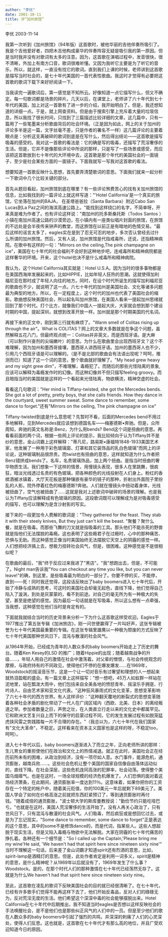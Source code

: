 ```yaml
---
author: "李优"
date: 2001-10-11
title: 评“加州旅馆”
---
```


李优  2003-11-14





我第一次听到《加州旅馆》（94年版）这首歌时，被他华丽的吉他伴奏所吸引了。我是个吉他爱好者，四把木吉他构成豪华的伴奏阵容无疑是吸引我的第一原因。但是当时我并没有对歌词有太多的注意。因为，这首歌在演唱过程中，发音很快，很不清晰，外加上有南方口音，歌词很难听懂。又因为我听它主要是为了听它的音乐，所以，就这样，一直没有找它的歌词。直到我们上课的时候，老师讲到这首歌是描写当时社会的，是七十年代美国的一首代表性歌曲。我这时才觉得有必要把这首歌的歌词下载下来好好阅读一下。

当我读完一遍歌词后，第一感觉是不知所云。好像知道一点它描写什么，但又不确定。每一句歌词都是场景的碎片。几天以后，在课堂上，老师讲了六十年代到七十年代的美国，加上对这一首歌有了进一步的介绍，我开始明白了。但是，我还想知道的详细一点。于是，就上网查资料。但是由于搜索引擎上充斥着大量的垃圾信息，所以我找了很长时间，只找到了三篇描述比较详细的文章，这几篇中，只有一篇用了一些笔墨来分析歌曲背后的社会环境。（正是因为如此，网上的关于加州的评论多半是这一篇，文字丝毫不差，只是作者的署名不一样）这几篇评论的主要着眼点是：分析这支离破碎的歌词到底是在写什么，然后得出结论——这首歌是描写吸毒的感受的。我对这一首歌的看法是：它的确是写的吸毒，还描写了荒淫奢侈的生活。但是，它并不是像那些评论中所说的那样，只是写了一些场景或感受，而应该把这首歌放到七十年代的大环境中去，这首歌是那个年代的美国社会的一面镜子，至少是社会某些方面的一面镜子。下面我就写一写我对这首歌的看法。

想要知道一首歌反映什么思想，首先要弄清楚歌词的意思。下面我们就来一起分析一下歌词中几个比较关键的部分。

首先从题目看起，加州旅馆到底在哪里？有一些评论煞费苦心的找有关加州旅馆的信息，比如我找到的一篇评论上就这样写道："'Hotel California'是一个真实的旅馆，它坐落在加州的BAJA， 在圣塔爸爸拉（Santa Barbara）附近Cabo San Lucas到La Paz之间的海滨高速公路上。"能找到这样绕口的名字，不简单呀，开来真是难为作者了。也有评论这样说："南加州的托多斯桑托斯（Todos Santos ）小镇在南加州高速公路的沙漠旁边，在小镇内有一座类似唱片封面的旅馆，在旅馆的不远处是会半夜传来钟声的教堂，而这旅馆在以前正是有暗地的色情交易。"最后这样的谣言太多了，eagles实在是到了忍无可忍的地步，多次否认曾经去过什么所谓的加州旅馆。然后，又有人说，加州旅馆是代指戒毒所，还说，还指精神病院。在歌中有这样的一句："Mirrors on the ceiling,The pink champagne on ice"，美国在七十年代的社会福利不会好到这种地步吧，连戒毒所和精神病院都是这样奢华的环境。开来，这个hotel也决不是什么戒毒所和精神病院。

我认为，这个Hotel California其实就是：Hotel U.S.A。因为当时的很多事物都是在美国西海岸发展起来的，比如HIPPIE，比如年轻人狂热的思潮。这就使得加利福尼亚在那时成了年轻人向往的地方。同时，在设个时代所诞生的描写加利福尼亚的歌曲也不少，就说明了这一点。六七十年代的加州是美国社会、文化等诸多问题最为典型的地方。所以，在一定程度上，这个时代的加州也代表了美国社会的缩影。歌曲想反映美国社会，所以起名叫加州旅馆，在美国人看来一提起加州思绪就回到了那个时代。打个比方，就像我们中国人一提起大庆，大家就会想到那个建设时期的中国，提起深圳，就想到改革开放一样。加州就是那个时期美国的代名词。

再接下来的正文中，刚到第三行就有麻烦了。"Warm smell of Colitas rising up through the air"。What is COLITAS？网上的文章大多数就是在争这个问题，虽然解释五花八门，但最终观点统一：Colitas并非英文，而是西班牙语。是大麻（可以制作兴奋剂的尖端嫩叶）的意思。为什么在歌曲里会出现西班牙文？这个不难理解，因为加州和墨西哥接壤，墨西哥人讲西班牙语。加州的墨西哥人也不少，引用几个西班牙语是可以理解的。（是不是北部的歌曲会有法语出现呢？呵呵，推测而已）知道了这一个词的意思，整个歌曲就好理解了。"My head grew heavy and my sight grew dim"，不难理解，毒瘾犯了。而随后的那些光怪陆离的景象,应该可以解释为毒瘾发作时的幻像。而这种幻像并不但只描写feeling groovy。而且暗指当时的美国就是这样的一个看起来光怪陆离，物欲横流，精神空虚的社会。

看看这几句歌词："Her mind is Tiffany-twisted, she got the Mercedes bends. She got a lot of pretty, pretty boys, that she calls friends. How they dance in the courtyard, sweet summer sweat. Some dance to remember, some dance to forget."还有"Mirrors on the ceiling, The pink champagne on ice"

Tiffany-twisted到底是什么意思呢？先暂时不看，后面的Mercedes bend不用过多地解释，见到Mercedes就应该想到德国名车——梅塞德斯&#8226;奔驰。但是，众所周知，奔驰的英文名称是:Benz，为什么用bends? Bend这个词是扭曲的意思。再看看前面的两个词，根据一些网上评论的提示，我比较倾向于认为Tiffany并不是纱的意思，金山词霸上这样解释："蒂凡尼，路易斯&#8226;康福特1848-1933美国艺术家，他发展了一种用于彩色玻璃窗、灯罩和其它装饰品的乳白色玻璃"而网上的评论说，这种玻璃制品很昂贵。而twist也有扭曲的意思，这样就知道为什么作者把Benz错拼成bends了。名车，名贵玻璃饰品，加上两个扭曲。是指当时扭曲的奢华物质生活。我们想象一下这样的情景，用慢镜头表现，很多人在里跳舞，很疯狂，暗淡光线透过名贵的有色玻璃，把各种颜色的光线投射在人们身上。粉红的香槟酒被冰镇着，大厅天花板是那种镶嵌有豪华的镜子的那种，折射出外面院子里纷乱的人影。院外停着红色的梅塞德斯?奔驰。人们就在慢镜头中扭动着身体，光线被扭曲了，空气也被扭曲了……这就是我对上述歌词中破碎的场景的理解。也是我认为Tiffany应该解释成有色玻璃的原因。这段歌词既可以理解成为是对吸毒感受的描写，也可以理解为是含沙射影的写实。

接下来的一段更加令人费解的歌词是："They gathered for the feast. They stab it with their steely knives, But they just can't kill the beast. "聚餐？聚什么餐，就是在吸毒。而那些飞舞的刀叉就是指吸毒的工具。那头他们不能杀死的野兽就是指他们无法摆脱的毒瘾。这也表明了这些瘾君子在过瘾时，心中的那种痛苦、恐惧与无助。而这种感觉正像当时美国始终无法摆脱它天空上的阴霾的感觉一样。人们想把经济搞上去，想极力扭转社会风气，但是，很困难。这种感觉是不是很相似呢？

在歌曲的最后，"我"终于反应过来我进了"黑店"。"我"想跑出去，但是，不可能了。Night man告诉我"You can checkout any time you like, but you can never leave!"的确，到这里，是些吸毒最为明白的一部分了。你要不停的买，不能停，直到——死！同时我还觉得，这段话反映出了baby boomers进入七十年代后，开始了冷静与成熟的思考，可这时的美国社会却毫无起色，直线下降，他们觉得自己陷入了漩涡，到处是灰蒙蒙的，看不到前途。对自己的毫无所为有一种极大的失望，甚至是绝望的感觉。因为最后一句话就是在写吸毒，所以这么想有一点牵强，当我想，这种感觉在他们当时是肯定有的。

下面就我就结合当时的历史背景来分析一下为什么这首歌这样受欢迎。Eagles于1977推出了第五张专辑《加洲旅店》，刚一问世便赢得了一片叫好声，这张专辑被誉为七十年代美国最重要的专辑。在这张专辑里雄鹰以一种极为颓废的方式反映了七十年代美国那种世风日下，混沌与散漫的社会风气。

从1964年开始，已经成为青年的人数众多的baby boomers开始走上了历史的舞台。随着Ken Kesey的LSD 的推广；随着Hippie的出现；随着越南战争的升级……，年轻人用自己的激情在社会中激荡着。对父辈的憎恨，与社会传统观念的摩擦，与政府持有的不同政见，使得他们不停的在爆发爆发……在1969年，Woodstock的摇滚音乐节，这是一个让一切对音乐有过奢望和理想的人一想起来就热泪盈眶的盛会。有一篇文章上这样描写："想一想吧，45万人如蚁群一样站在泥地里，站在瓢泼大雨中，他们包括来自全美各地的愤怒青年、摇滚乐手拥趸、行吟诗人、自由艺术家和亚文化代表。"这种狂风暴雨式的文化变革，思想变革影响了六七十年代的西方世界。有人这样评价："这种翻天覆地的断裂式的思想变革随着各种社会矛盾的剧化带动了一代人在广阔区域内（西欧、北美、日本）的离经叛道之举。参加者数量之巨，声势之壮，在人类直立行走以来的文化史中都属罕见。它和欧洲文艺复兴自上而下的保守的启蒙过程不同，它的发生发展过程有如脱笼猛虎挟风雷之势践踏每一片不合理的存在。"（我总以为，六七十年代在我们国家有"文化大革命"，不稳定。这样看来在资本主义国家也是这样的呀，不稳定too，呵呵）。

进入七十年代以后，baby boomers逐渐进入了而立之年，正向老师所讲的那样：生儿育女的重担使他们在政治和文化上的热情减退。就正在此时，美国社会正在经历前所未有的困难，从政治到经济，没有一项尽如人意。水门事件，能源危机，通货膨胀，越南兵败……。这些社会危机让整个美国的国家自信像自由落体运动似的，直线下降。在社会深层，这些危机连同高涨的犯罪率，社会动荡。使得整个美国乌烟瘴气。也是在这时，一场全球规模的经济危机爆发了。人们恐惧的面对着这场经济萧条，在此期间，通货膨胀率一度达到11％。这意味着，如果你把你的工资存在一个特定的帐户中，随着美元贬值，你的100美元一年后就剩下89美元了。美国人学会了如何在价格高涨之前就把东西赶紧预订了，等到通货膨胀时再付钱。"随着成倍的通货膨胀，"波士顿大学的斯库曼教授说："勤俭节约只能吃哑巴亏。"也就是在这时，美国人荒淫奢侈的生活开始了。没有人再关心政治了，只有世风日下，只有混沌与散漫的社会风气。人们吸毒，然后疯狂或是想回忆过去，或是为了忘记现实，"Some dance to remember, some dance to forget"正是表达的这个意思，其中的some不是修饰dance的，而是代词，指某些人。这些人想超脱于现实生活，但是又陷入毒瘾与物欲中无法解脱。大家在阴霾的七十年代痛苦的挣扎着。各种还有一个细节是："So I called up the Captain,'Please bring me my wine'He said, 'We haven't had that spirit here since nineteen sixty nine'" 当时不理解这一句话，后来差了金山词霸才知道spirit还有烈酒的意思，比如，spirit-lamp是酒精灯的意思。但是，此处作者肯定是利用一词多义，spirit是精神的意思，是什么精神呢？从1969年以后就没有了，1969年发生了什么事？Woodstock。是的，在那个时代人们的那种激情在七十年代已经荡然无存了。这就是为什么We haven't had that spirit here since nineteen sixty nine。

至此，这首歌在凌乱的歌词下反映美国社会的目的就已经很清晰了。在七十年代，已经有许多歌手们觉得不能再这样下去了，他们开始反毒品，反对人们的碌碌无为，反对荒淫无度的生活。他们希望这个深深中毒的社会能够摆脱出来。Hotel California在七十年代中后期推出，我不知道当时eagles是否想以这样反映社会的手法唤醒社会，是不是他们也是那些纠正风气的人们中的一员。但是至少他们的歌在人数众多的baby boomers中引起了强烈的共鸣，并深深的刺痛了人们的心灵深处，使得人们反思。这也就是，这首歌在七十年代才有那么高的地位，并且广受欢迎知道今日的原因。